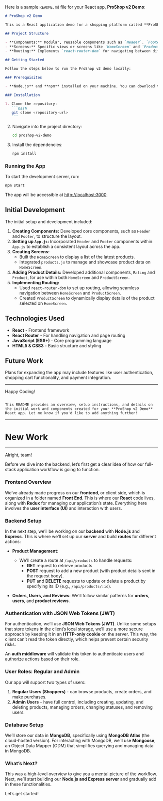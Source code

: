 Here is a sample `README.md` file for your React app, **ProShop v2 Demo**:

````markdown
# ProShop v2 Demo

This is a React application demo for a shopping platform called **ProShop v2**. It is a fully functional e-commerce web application featuring essential shopping features such as product listings, product details, and routing.

## Project Structure

- **Components:** Modular, reusable components such as `Header`, `Footer`, `Rating`, and `Product`.
- **Screens:** Specific views or screens like `HomeScreen` and `ProductScreen` for showcasing the latest products and product details, respectively.
- **Routing:** Implements `react-router-dom` for navigating between different screens.

## Getting Started

Follow the steps below to run the ProShop v2 demo locally:

### Prerequisites

- **Node.js** and **npm** installed on your machine. You can download them from [nodejs.org](https://nodejs.org/).

### Installation

1. Clone the repository:
   ```bash
   git clone <repository-url>
   ```
````

2. Navigate into the project directory:
   ```bash
   cd proshop-v2-demo
   ```
3. Install the dependencies:
   ```bash
   npm install
   ```

### Running the App

To start the development server, run:

```bash
npm start
```

The app will be accessible at [http://localhost:3000](http://localhost:3000).

## Initial Development

The initial setup and development included:

1. **Creating Components:** Developed core components, such as `Header` and `Footer`, to structure the layout.
2. **Setting up `App.js`:** Incorporated `Header` and `Footer` components within `App.js` to establish a consistent layout across the app.
3. **Creating Screens:**
   - Built the `HomeScreen` to display a list of the latest products.
   - Integrated `products.js` to manage and showcase product data on `HomeScreen`.
4. **Adding Product Details:** Developed additional components, `Rating` and `Product`, for use within both `HomeScreen` and `ProductScreen`.
5. **Implementing Routing:**
   - Used `react-router-dom` to set up routing, allowing seamless navigation between `HomeScreen` and `ProductScreen`.
   - Created `ProductScreen` to dynamically display details of the product selected on `HomeScreen`.

## Technologies Used

- **React** - Frontend framework
- **React Router** - For handling navigation and page routing
- **JavaScript (ES6+)** - Core programming language
- **HTML5 & CSS3** - Basic structure and styling

## Future Work

Plans for expanding the app may include features like user authentication, shopping cart functionality, and payment integration.

---

Happy Coding!

```

This README provides an overview, setup instructions, and details on the initial work and components created for your **ProShop v2 Demo** React app. Let me know if you'd like to add anything further!
```

---

# New Work

---

Alright, team!

Before we dive into the backend, let’s first get a clear idea of how our full-stack application workflow is going to function.

### Frontend Overview

We’ve already made progress on our **frontend**, or client side, which is organized in a folder named **Front End**. This is where our **React** code lives, along with **Redux** for managing our application’s state. Everything here involves the **user interface (UI)** and interaction with users.

### Backend Setup

In the next step, we’ll be working on our **backend** with **Node.js** and **Express**. This is where we’ll set up our **server** and build **routes** for different actions:

- **Product Management**:

  - We'll create a route at `/api/products` to handle requests:
    - **GET** request to retrieve products.
    - **POST** request to add a new product (with product details sent in the request body).
    - **PUT** and **DELETE** requests to update or delete a product by specifying its ID (e.g., `/api/products/:id`).

- **Orders, Users, and Reviews**: We'll follow similar patterns for **orders**, **users**, and **product reviews**.

### Authentication with JSON Web Tokens (JWT)

For authentication, we’ll use **JSON Web Tokens (JWT)**. Unlike some setups that store tokens in the client’s local storage, we’ll use a more secure approach by keeping it in an **HTTP-only cookie** on the server. This way, the client can’t read the token directly, which helps prevent certain security risks.

An **auth middleware** will validate this token to authenticate users and authorize actions based on their role.

### User Roles: Regular and Admin

Our app will support two types of users:

1. **Regular Users (Shoppers)** - can browse products, create orders, and make purchases.
2. **Admin Users** - have full control, including creating, updating, and deleting products, managing orders, changing statuses, and removing users.

### Database Setup

We’ll store our data in **MongoDB**, specifically using **MongoDB Atlas** (the cloud-hosted version). For interacting with MongoDB, we’ll use **Mongoose**, an Object Data Mapper (ODM) that simplifies querying and managing data in MongoDB.

### What’s Next?

This was a high-level overview to give you a mental picture of the workflow. Next, we’ll start building our **Node.js and Express server** and gradually add in these functionalities.

Let’s get started!
